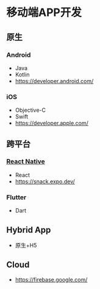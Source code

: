# 移动端APP开发

## 原生

### Android

* Java
* Kotlin
* https://developer.android.com/

### iOS

* Objective-C
* Swift
* https://developer.apple.com/

## 跨平台

### [React Native](https://reactnative.dev/)

* React
* https://snack.expo.dev/

### Flutter

* Dart

## Hybrid App

* 原生+H5

## Cloud

* https://firebase.google.com/

